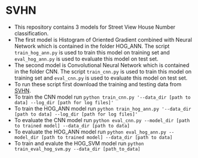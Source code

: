# SVHN
- This repository contains 3 models for Street View House Number classification.
- The first model is Histogram of Oriented Gradient combined with Neural Network 
which is contained in the folder HOG_ANN. The script ```train_hog_ann.py``` is used to 
train this model on training set and ```eval_hog_ann.py``` is used to evaluate this model
 on test set.
- The second model is Convolutional Neural Network which is contained in the folder CNN. The script ```train_cnn.py``` is used
 to train this model on training set and ```eval_cnn.py``` is used to evaluate this model on test set.
- To run these script first download the training and testing data from [SVHN](http://ufldl.stanford.edu/housenumbers/).
- To train the CNN model run ```python train_cnn.py '--data_dir [path to data] --log_dir [path for log files]'```
- To train the HOG_ANN model run ```python train_hog_ann.py '--data_dir [path to data] --log_dir [path for log files]'```
- To evaluate the CNN model run ```python eval_cnn.py --model_dir [path to trained model] --data_dir [path to data]```
- To evaluate the HOG_ANN model run ```python eval_hog_ann.py --model_dir [path to trained model] --data_dir [path to data]```
- To train and evalute the HOG_SVM model run ```python train_eval_hog_svm.py --data_dir [path_to_data]```
